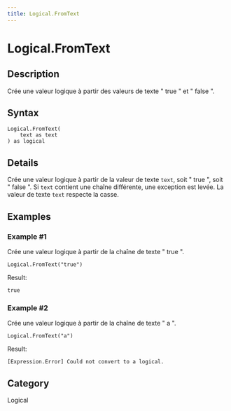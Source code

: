 ```yaml
---
title: Logical.FromText
---
```


# Logical.FromText


## Description

Crée une valeur logique à partir des valeurs de texte &#34; true &#34; et &#34; false &#34;.


## Syntax

```powerquery
Logical.FromText(
    text as text
) as logical
```


## Details

Crée une valeur logique à partir de la valeur de texte <code>text</code>, soit " true ", soit " false ". Si <code>text</code> contient une chaîne différente, une exception est levée. La valeur de texte <code>text</code> respecte la casse.


## Examples

### Example #1 
Crée une valeur logique à partir de la chaîne de texte &#34; true &#34;.
```powerquery
Logical.FromText("true")
```

Result: 
```powerquery
true
```


### Example #2 
Crée une valeur logique à partir de la chaîne de texte &#34; a &#34;.
```powerquery
Logical.FromText("a")
```

Result: 
```powerquery
[Expression.Error] Could not convert to a logical.
```




## Category
Logical

